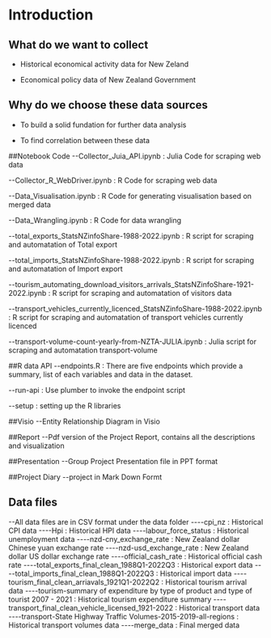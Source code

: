 # Introduction

## What do we want to collect
- Historical economical activity data for New Zeland

- Economical policy data of New Zealand Government

## Why do we choose these data sources
- To build a solid fundation for further data analysis

- To find correlation between these data


##Notebook Code
--Collector_Juia_API.ipynb : Julia Code for scraping web data

--Collector_R_WebDriver.ipynb : R Code for scraping web data 

--Data_Visualisation.ipynb : R Code for generating visualisation based on merged data

--Data_Wrangling.ipynb : R Code for data wrangling

--total_exports_StatsNZinfoShare-1988-2022.ipynb : R script for scraping and automatation of Total export 

--total_imports_StatsNZinfoShare-1988-2022.ipynb : R script for scraping and automatation of Import export 

--tourism_automating_download_visitors_arrivals_StatsNZinfoShare-1921-2022.ipynb : R script for scraping and automatation of visitors data

--transport_vehicles_currently_licenced_StatsNZinfoShare-1988-2022.ipynb : R script for scraping and automatation of transport vehicles currently licenced

--transport-volume-count-yearly-from-NZTA-JULIA.ipynb :  Julia script for scraping and automatation transport-volume


##R data API
--endpoints.R : There are five endpoints which provide a summary, list of each variables and data in the dataset.

--run-api : Use plumber to invoke the endpoint script

--setup : setting up the R libraries


##Visio
--Entity Relationship Diagram in Visio

##Report
--Pdf version of the Project Report, contains all the descriptions and visualization


##Presentation
--Group Project Presentation file in PPT format

##Project Diary 
--project in Mark Down Formt

## Data files
--All data files are in CSV format under the data folder
----cpi_nz : Historical CPI  data
----Hpi : Historical HPI data
----labour_force_status : Historical unemployment data 
----nzd-cny_exchange_rate : New Zealand dollar Chinese yuan exchange rate
----nzd-usd_exchange_rate : New Zealand dollar US dollar exchange rate
----official_cash_rate : Historical official cash rate
----total_exports_final_clean_1988Q1-2022Q3 : Historical export data
----total_imports_final_clean_1988Q1-2022Q3 : Historical import data
----tourism_final_clean_arriavals_1921Q1-2022Q2 : Historical tourism arrival data
----tourism-summary of expenditure by type of product and type of tourist 2007 - 2021 : Historical tourism expenditure summary
----transport_final_clean_vehicle_licensed_1921-2022 : Historical  transport data
----transport-State Highway Traffic Volumes-2015-2019-all-regions : Historical transport volumes data
----merge_data : Final merged data






